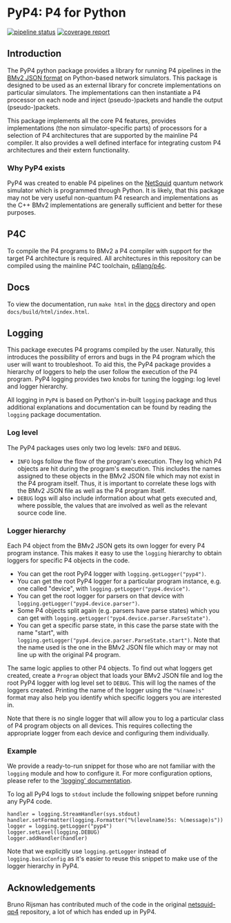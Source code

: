 # PyP4: P4 for Python

[![pipeline
status](https://gitlab.tudelft.nl/qp4/pyp4/badges/main/pipeline.svg)](https://gitlab.tudelft.nl/qp4/pyp4/commits/main)
[![coverage
report](https://gitlab.tudelft.nl/qp4/pyp4/badges/main/coverage.svg)](https://gitlab.tudelft.nl/qp4/pyp4/commits/main)

## Introduction

The PyP4 python package provides a library for running P4 pipelines in the [BMv2 JSON
format](https://github.com/p4lang/behavioral-model/blob/main/docs/JSON_format.md) on Python-based
network simulators. This package is designed to be used as an external library for concrete
implementations on particular simulators. The implementations can then instantiate a P4 processor on
each node and inject (pseudo-)packets and handle the output (pseudo-)packets.

This package implements all the core P4 features, provides implementations (the non
simulator-specific parts) of processors for a selection of P4 architectures that are supported by
the mainline P4 compiler. It also provides a well defined interface for integrating custom P4
architectures and their extern functionality.

### Why PyP4 exists

PyP4 was created to enable P4 pipelines on the [NetSquid](https://netsquid.org) quantum network
simulator which is programmed through Python. It is likely, that this package may not be very useful
non-quantum P4 research and implementations as the C++ BMv2 implementations are generally sufficient
and better for these purposes.

## P4C

To compile the P4 programs to BMv2 a P4 compiler with support for the target P4 architecture is
required. All architectures in this repository can be compiled using the mainline P4C toolchain,
[p4lang/p4c](https://github.com/p4lang/p4c).

## Docs

To view the documentation, run `make html` in the [docs](docs) directory and open
`docs/build/html/index.html`.

## Logging

This package executes P4 programs compiled by the user. Naturally, this introduces the possibility
of errors and bugs in the P4 program which the user will want to troubleshoot. To aid this, the PyP4
package provides a hierarchy of loggers to help the user follow the execution of the P4 program.
PyP4 logging provides two knobs for tuning the logging: log level and logger hierarchy.

All logging in `PyP4` is based on Python's in-built `logging` package and thus additional
explanations and documentation can be found by reading the `logging` package documentation.

### Log level

The PyP4 packages uses only two log levels: `INFO` and `DEBUG`.
* `INFO` logs follow the flow of the program's execution. They log which P4 objects are hit during
  the program's execution. This includes the names assigned to these objects in the BMv2 JSON file
  which may not exist in the P4 program itself. Thus, it is important to correlate these logs with
  the BMv2 JSON file as well as the P4 program itself.
* `DEBUG` logs will also include information about what gets executed and, where possible, the
  values that are involved as well as the relevant source code line.

### Logger hierarchy

Each P4 object from the BMv2 JSON gets its own logger for every P4 program instance. This makes it
easy to use the `logging` hierarchy to obtain loggers for specific P4 objects in the code.
* You can get the root PyP4 logger with `logging.getLogger("pyp4")`.
* You can get the root PyP4 logger for a particular program instance, e.g. one called "device", with
  `logging.getLogger("pyp4.device")`.
* You can get the root logger for parsers on that device with
  `logging.getLogger("pyp4.device.parser")`.
* Some P4 objects split again (e.g. parsers have parse states) which you can get with
  `logging.getLogger("pyp4.device.parser.ParseState")`.
* You can get a specific parse state, in this case the parse state with the name "start", with
  `logging.getLogger("pyp4.device.parser.ParseState.start")`. Note that the name used is the one in
  the BMv2 JSON file which may or may not line up with the original P4 program.

The same logic applies to other P4 objects. To find out what loggers get created, create a `Program`
object that loads your BMv2 JSON file and log the root PyP4 logger with log level set to `DEBUG`.
This will log the names of the loggers created. Printing the name of the logger using the
`"%(name)s"` format may also help you identify which specific loggers you are interested in.

Note that there is no single logger that will allow you to log a particular class of P4 program
objects on all devices. This requires collecting the appropriate logger from each device and
configuring them individually.

### Example

We provide a ready-to-run snippet for those who are not familiar with the `logging` module and how
to configure it. For more configuration options, please refer to the ['logging'
documentation](https://docs.python.org/3/library/logging.html).

To log all PyP4 logs to `stdout` include the following snippet before running any PyP4 code.
```
handler = logging.StreamHandler(sys.stdout)
handler.setFormatter(logging.Formatter("%(levelname)5s: %(message)s"))
logger = logging.getLogger("pyp4")
logger.setLevel(logging.DEBUG)
logger.addHandler(handler)
```
Note that we explicitly use `logging.getLogger` instead of `logging.basicConfig` as it's easier to
reuse this snippet to make use of the logger hierarchy in PyP4.

## Acknowledgements

Bruno Rijsman has contributed much of the code in the original
[netsquid-qp4](https://gitlab.com/softwarequtech/netsquid-snippets/netsquid-qp4) repository, a lot
of which has ended up in PyP4.
